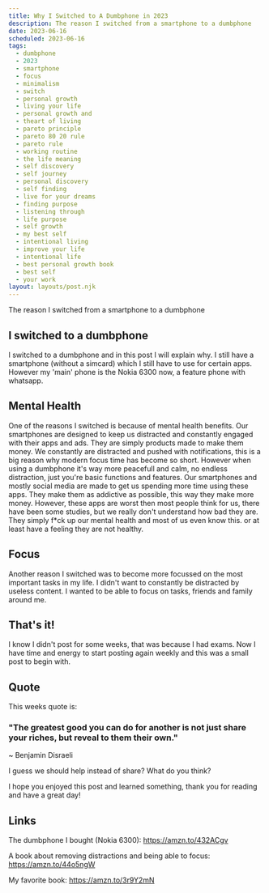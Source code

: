 ```yaml
---
title: Why I Switched to A Dumbphone in 2023
description: The reason I switched from a smartphone to a dumbphone
date: 2023-06-16
scheduled: 2023-06-16
tags:
  - dumbphone
  - 2023
  - smartphone
  - focus
  - minimalism
  - switch
  - personal growth
  - living your life
  - personal growth and
  - theart of living
  - pareto principle
  - pareto 80 20 rule
  - pareto rule
  - working routine
  - the life meaning
  - self discovery
  - self journey
  - personal discovery
  - self finding
  - live for your dreams
  - finding purpose
  - listening through
  - life purpose
  - self growth
  - my best self
  - intentional living
  - improve your life
  - intentional life
  - best personal growth book
  - best self
  - your work
layout: layouts/post.njk
---
```


The reason I switched from a smartphone to a dumbphone

## I switched to a dumbphone

I switched to a dumbphone and in this post I will explain why. I still have a smartphone (without a simcard) which I still have to use for certain apps. However my 'main' phone is the Nokia 6300 now, a feature phone with whatsapp.

## Mental Health

One of the reasons I switched is because of mental health benefits. Our smartphones are designed to keep us distracted and constantly engaged with their apps and ads. They are simply products made to make them money. We constantly are distracted and pushed with notifications, this is a big reason why modern focus time has become so short. However when using a dumbphone it's way more peacefull and calm, no endless distraction, just you're basic functions and features. Our smartphones and mostly social media are made to get us spending more time using these apps. They make them as addictive as possible, this way they make more money. However, these apps are worst then most people think for us, there have been some studies, but we really don't understand how bad they are. They simply f*ck up our mental health and most of us even know this. or at least have a feeling they are not healthy.

## Focus

Another reason I switched was to become more focussed on the most important tasks in my life. I didn't want to constantly be distracted by useless content. I wanted to be able to focus on tasks, friends and family around me.

## That's it!

I know I didn't post for some weeks, that was because I had exams. Now I have time and energy to start posting again weekly and this was a small post to begin with.

## Quote

This weeks quote is:

### "The greatest good you can do for another is not just share your riches, but reveal to them their own."
~ Benjamin Disraeli

I guess we should help instead of share? What do you think?

I hope you enjoyed this post and learned something, thank you for reading and have a great day!

## Links

The dumbphone I bought (Nokia 6300): https://amzn.to/432ACgv

A book about removing distractions and being able to focus: https://amzn.to/44o5ngW

My favorite book: https://amzn.to/3r9Y2mN
